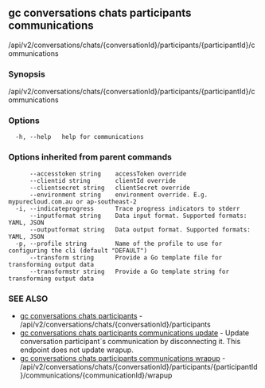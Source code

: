 ## gc conversations chats participants communications

/api/v2/conversations/chats/{conversationId}/participants/{participantId}/communications

### Synopsis

/api/v2/conversations/chats/{conversationId}/participants/{participantId}/communications

### Options

```
  -h, --help   help for communications
```

### Options inherited from parent commands

```
      --accesstoken string    accessToken override
      --clientid string       clientId override
      --clientsecret string   clientSecret override
      --environment string    environment override. E.g. mypurecloud.com.au or ap-southeast-2
  -i, --indicateprogress      Trace progress indicators to stderr
      --inputformat string    Data input format. Supported formats: YAML, JSON
      --outputformat string   Data output format. Supported formats: YAML, JSON
  -p, --profile string        Name of the profile to use for configuring the cli (default "DEFAULT")
      --transform string      Provide a Go template file for transforming output data
      --transformstr string   Provide a Go template string for transforming output data
```

### SEE ALSO

* [gc conversations chats participants](gc_conversations_chats_participants.html)	 - /api/v2/conversations/chats/{conversationId}/participants
* [gc conversations chats participants communications update](gc_conversations_chats_participants_communications_update.html)	 - Update conversation participant`s communication by disconnecting it. This endpoint does not update wrapup.
* [gc conversations chats participants communications wrapup](gc_conversations_chats_participants_communications_wrapup.html)	 - /api/v2/conversations/chats/{conversationId}/participants/{participantId}/communications/{communicationId}/wrapup


